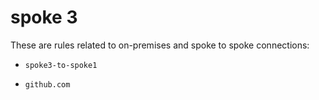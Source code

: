 # spoke 3

These are rules related to on-premises and spoke to spoke connections:

- `spoke3-to-spoke1`

+ `github.com`
